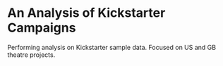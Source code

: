 # An Analysis of Kickstarter Campaigns
Performing analysis on Kickstarter sample data. Focused on US and GB theatre projects. 
